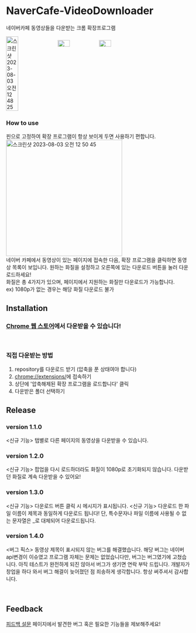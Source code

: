 # NaverCafe-VideoDownloader
네이버카페 동영상들을 다운받는 크롬 확장프로그램

<div style="display: flex;">
    <img style="width: 30%;" alt="스크린샷 2023-08-03 오전 12 48 25" src="https://github.com/Hangyeol-SSeo/NaverCafe-VideoDownloader/assets/52482199/a42a2904-99ad-4c41-9c3a-6878787f4991">
    <div style="margin-left: 30px;">
        <img style="width: 30%;" alt="스크린샷 2023-08-03 오전 12 49 47" src="https://github.com/Hangyeol-SSeo/NaverCafe-VideoDownloader/assets/52482199/d14a6bf8-9733-4e00-a504-f84c8619eb6f">
        <img style="width: 30%; margin-top: 10px;" alt="스크린샷 2023-08-03 오전 1 02 02" src="https://github.com/Hangyeol-SSeo/NaverCafe-VideoDownloader/assets/52482199/14394204-9d7b-48d4-b8ba-a6783b7a2e62">
    </div>
</div>

### How to use
핀으로 고정하여 확장 프로그램이 항상 보이게 두면 사용하기 편합니다. <br/>
<img width="317" alt="스크린샷 2023-08-03 오전 12 50 45" src="https://github.com/Hangyeol-SSeo/NaverCafe-VideoDownloader/assets/52482199/f746203e-a8cb-478b-8903-8206e874ceb6">
<br/>
네이버 카페에서 동영상이 있는 페이지에 접속한 다음, 확장 프로그램을 클릭하면 동영상 목록이 보입니다.
원하는 화질을 설정하고 오른쪽에 있는 다운로드 버튼을 눌러 다운로드하세요! <br/>
화질은 총 4가지가 있으며, 페이지에서 지원하는 화질만 다운로드가 가능합니다. <br/>
ex) 1080p가 없는 경우는 해당 화질 다운로드 불가
<br/>

## Installation
### [Chrome 웹 스토어](https://chrome.google.com/webstore/detail/navercafe-video-downloade/glclhpipfpfammoflcfnknnlddkgpdoe?utm_source=app-launcher&authuser=0)에서 다운받을 수 있습니다!
<br/>

### 직접 다운받는 방법
1. repository를 다운로드 받기 (압축을 푼 상태여야 합니다)
2. [chrome://extensions/](chrome://extensions/)에 접속하기
3. 상단에 '압축해제된 확장 프로그램을 로드합니다' 클릭
4. 다운받은 폴더 선택하기

## Release
### version 1.1.0
<신규 기능> 탭별로 다른 페이지의 동영상을 다운받을 수 있습니다.

### version 1.2.0
<신규 기능> 팝업을 다시 로드하더라도 화질이 1080p로 초기화되지 않습니다.
다운받던 화질로 계속 다운받을 수 있어요!

### version 1.3.0
<신규 기능> 다운로드 버튼 클릭 시 메시지가 표시됩니다.
<신규 기능> 다운로드 한 파일 이름이 제목과 동일하게 다운로드 됩니다!
단, 특수문자나 파일 이름에 사용될 수 없는 문자열은 _로 대체되어 다운로드됩니다.

### version 1.4.0
<버그 픽스> 동영상 제목이 표시되지 않는 버그를 해결했습니다.
해당 버그는 네이버 api변경이 이슈였고 프로그램 자체는 문제는 없었습니다만, 버그는 버그였기에 고쳤습니다.
아직 테스트가 완전하게 되진 않아서 버그가 생기면 연락 부탁 드립니다.
개발자가 창업을 하다 와서 버그 해결이 늦어졌던 점 죄송하게 생각합니다. 항상 써주셔서 감사합니다.

<br/>

## Feedback
[피드백 설문](https://forms.gle/HdbKUMvxQDUXVCo67) 페이지에서 발견한 버그 혹은 필요한 기능들을 제보해주세요!
